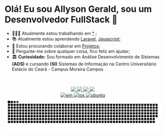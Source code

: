 <!-- ![Dino](https://github.com/SatYu26/SatYu26/blob/master/Assets/dino.gif) -->
# Olá! Eu sou Allyson Gerald, sou um Desenvolvedor FullStack 🚀

- 👨🏽‍💻 Atualmente estou trabalhando em [*](https://) ;
- 📚 Atualmente estou aprendendo [Laravel](https://laravel.com/docs/7.x/installation), [Javascript](https://developer.mozilla.org/pt-BR/docs/Web/JavaScript); 
- 🤝 Estou procurando colaborar em [Projetos](#);
- 💬 Pergunte-me sobre qualquer coisa, fico feliz em ajudar;
- 🏛️ **Curiosidade:** Sou formado em Análise Desenvolvimento de Sistemas **(ADS)** e cursando **(SI)** Sistemas de Informação na Centro Universitário Estácio do Ceará - Campus Moreira Campos


<div align="center"><br>
  <a href="https://github.com/AllysonGerald">
 <!-- <img height="180em" src="https://github-readme-stats.vercel.app/api?username=allysongerald&title_color=5F1D9C;&show_icons=true&theme=github_dark&include_all_commits=true&count_private=true"/>
  <img height="180em" src="https://github-readme-stats.vercel.app/api/top-langs/?username=rafaballerini&title_color=5F1D9C;&layout=compact&langs_count=7&theme=github_dark"/>
  <img align='right' src="https://raw.githubusercontent.com/iCharlesZ/FigureBed/master/img/octocat.gif" width="150"> -->
</div>

<!-- <div align="right"><br> 
     <img align="right" alt="GIF" src="https://media.giphy.com/media/836HiJc7pgzy8iNXCn/giphy.gif" />
</div> -->
  
<div align="center"><br> 
<!--   <a href="#" target="_blank">
      <img src="https://img.shields.io/badge/Facebook-1877F2?style=for-the-badge&logo=facebook&logoColor=white" target="_blank">
  </a>
  <a href="#" target="_blank">
      <img src="https://img.shields.io/badge/-Instagram-%23E4405F?style=for-the-badge&logo=instagram&logoColor=white" target="_blank">
  </a> -->
  <a href="#" target="_blank">
      <img src="https://img.shields.io/badge/Spotify-1ED760?&style=for-the-badge&logo=spotify&logoColor=white" target="_blank">
  </a> 
  <a href="#" target="_blank">
      <img src="https://img.shields.io/badge/YouTube-FF0000?style=for-the-badge&logo=youtube&logoColor=white" target="_blank">
  </a>
  <a href="#" target="_blank">
      <img src="https://img.shields.io/badge/Twitch-9146FF?style=for-the-badge&logo=twitch&logoColor=white" target="_blank">
  </a>
  <a href="#" target="_blank">
      <img src="https://img.shields.io/badge/Discord-7289DA?style=for-the-badge&logo=discord&logoColor=white" target="_blank">
<!--   </a> 
  <a href="mailto:#">
      <img src="https://img.shields.io/badge/Gmail-D14836?style=for-the-badge&logo=gmail&logoColor=white" target="_blank">
  </a> -->
  <br>
  <img src="https://img.shields.io/badge/Windows-0078D6?style=for-the-badge&logo=windows&logoColor=white" alt="win">
  <img src="https://img.shields.io/badge/iOS-000000?style=for-the-badge&logo=ios&logoColor=white" alt="ios">
  <img src="https://img.shields.io/badge/Ubuntu-E95420?style=for-the-badge&logo=ubuntu&logoColor=white" alt="ubuntu"><br>
</div>
    
<div align="center">
    <img align="center" alt="Snake" src="https://github.com/AllysonGerald/AllysonGerald/blob/output/github-contribution-grid-snake.svg">
</div>    
  
<!-- <div style="display: inline_block; padding: 3px 5px;">
    <br>
    <h3>Front-End Web Development</h3> 
    <img align="center" alt="HTML" height="50" width="70" src="https://github.com/devicons/devicon/blob/master/icons/html5/html5-original.svg">
    <img align="center" alt="CSS" height="50" width="70" src="https://github.com/devicons/devicon/blob/master/icons/css3/css3-original.svg">
    <img align="center" alt="JS" height="50" width="70" src="https://github.com/devicons/devicon/blob/master/icons/javascript/javascript-original.svg">
    <img align="center" alt="bootstrap" height="50" width="70" src="https://github.com/devicons/devicon/blob/master/icons/bootstrap/bootstrap-plain.svg">
    <img align="center" alt="vue" height="50" width="70" src="https://github.com/devicons/devicon/blob/master/icons/vuejs/vuejs-original.svg">    
    <img align="center" alt="react" height="50" width="70" src="https://github.com/devicons/devicon/blob/master/icons/react/react-original.svg">
    <img align="center" alt="Sass" height="70" width="100" src="https://github.com/devicons/devicon/blob/master/icons/sass/sass-original.svg">
</div>
    
<div align="center">
    <img align="right" alt="GIF" src="https://media.giphy.com/media/836HiJc7pgzy8iNXCn/giphy.gif" />
</div>
  
<div style="display: inline_block; padding: 3px 5px;">
    <br>
    <h3>Back-End Web Development</h3> 
    <img align="center" alt="Python" height="50" width="80" src="https://raw.githubusercontent.com/devicons/devicon/master/icons/python/python-original.svg">
    <img align="center" alt="PHP" height="60" width="80" src="https://github.com/devicons/devicon/blob/master/icons/php/php-original.svg">
    <img align="center" alt="NodeJs" height="50" width="70" src="https://github.com/devicons/devicon/blob/master/icons/nodejs/nodejs-plain.svg">
    <img align="center" alt="Laravel" height="50" width="70" src="https://github.com/devicons/devicon/blob/master/icons/laravel/laravel-plain-wordmark.svg">
    <img align="center" alt="Django" height="60" width="80" src="https://github.com/devicons/devicon/blob/master/icons/django/django-plain.svg">
</div>
  
<div style="display: inline_block; padding: 3px 5px;">
    <br>
    <h3>Database</h3> 
    <img align="center" alt="MySQL" height="80" width="100" src="https://github.com/devicons/devicon/blob/master/icons/mysql/mysql-original-wordmark.svg">
    <img align="center" alt="PostgreSQL" height="80" width="100" src="https://github.com/devicons/devicon/blob/master/icons/postgresql/postgresql-original-wordmark.svg">
    <img align="center" alt="MSQLServer" height="80" width="100" src="https://www.svgrepo.com/show/303229/microsoft-sql-server-logo.svg">
</div>
  
<div style="display: inline_block; padding: 3px 5px;">
    <br>
    <h3>Design</h3> 
    <img align="center" alt="PS" height="50" width="60" src="https://www.svgrepo.com/show/303177/photoshop-cc-logo.svg">
    <img align="center" alt="AI" height="50" width="60" src="https://www.svgrepo.com/show/303184/adobe-illustrator-cc-logo.svg">
</div>
    
<div style="display: inline_block; padding: 3px 5px;">
    <br>
    <h3>Suport</h3> 
    <img align="center" alt="Docker" height="80" width="100" src="https://github.com/devicons/devicon/blob/master/icons/docker/docker-original-wordmark.svg">
    <img align="center" alt="AWS" height="60" width="80" src="https://upload.wikimedia.org/wikipedia/commons/9/93/Amazon_Web_Services_Logo.svg">
</div>
  
<div style="display: inline_block; padding: 3px 5px;"><br>
    <h3>Others</h3> 
    <img align="center" alt="C" height="50" width="70" src="https://github.com/devicons/devicon/blob/master/icons/c/c-original.svg">
    <img align="center" alt="Cplusplus" height="50" width="70" src="https://github.com/devicons/devicon/blob/master/icons/cplusplus/cplusplus-original.svg">
    <img align="center" alt="R" height="50" width="70" src="https://github.com/devicons/devicon/blob/master/icons/r/r-original.svg">
    <img align="center" alt="PowerBI" height="60" width="100" src="https://www.vectorlogo.zone/logos/microsoft_powerbi/microsoft_powerbi-ar21.svg" style="yellow">
    <img align="center" alt="Jupyter" height="50" width="70" src="https://github.com/devicons/devicon/blob/master/icons/jupyter/jupyter-original-wordmark.svg">
    <img align="center" alt="Figma" height="50" width="70" src="https://github.com/devicons/devicon/blob/master/icons/figma/figma-original.svg">
    <img align="center" alt="NPM" height="100" width="60" src="https://github.com/devicons/devicon/blob/master/icons/npm/npm-original-wordmark.svg">
    <img align="center" alt="Yarn" height="80" width="100" src="https://github.com/devicons/devicon/blob/master/icons/yarn/yarn-original-wordmark.svg">
</div>
  
<div style="display: inline_block;">
    <br>
    <h3>Tools</h3> 
    <img align="center" alt="RStudio" height="50" width="70" src="https://github.com/devicons/devicon/blob/master/icons/rstudio/rstudio-original.svg">
    <img align="center" alt="vscode" height="50" width="70" src="https://github.com/devicons/devicon/blob/master/icons/vscode/vscode-original.svg">
</div> -->
